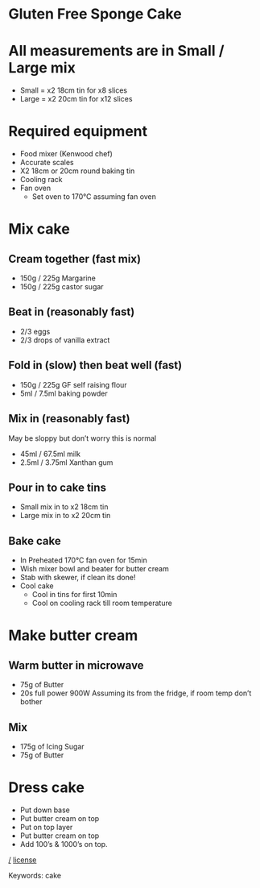 Gluten Free Sponge Cake
=======================

# All measurements are in Small / Large mix

* Small = x2 18cm tin for x8 slices
* Large = x2 20cm tin for x12 slices

# Required equipment

* Food mixer (Kenwood chef)
* Accurate scales
* X2 18cm or 20cm round baking tin
* Cooling rack
* Fan oven
  * Set oven to 170°C assuming fan oven

# Mix cake

## Cream together (fast mix)

* 150g / 225g Margarine
* 150g / 225g castor sugar

## Beat in (reasonably fast)

* 2/3 eggs
* 2/3 drops of vanilla extract

## Fold in (slow) then beat well (fast)

* 150g / 225g GF self raising flour
* 5ml / 7.5ml baking powder

## Mix in (reasonably fast)

May be sloppy but don’t worry this is normal

* 45ml / 67.5ml milk
* 2.5ml / 3.75ml Xanthan gum

## Pour in to cake tins

* Small mix in to x2 18cm tin
* Large mix in to x2 20cm tin

## Bake cake

* In Preheated 170°C fan oven for 15min
* Wish mixer bowl and beater for butter cream
* Stab with skewer, if clean its done!
* Cool cake
  * Cool in tins for first 10min
  * Cool on cooling rack till room temperature

# Make butter cream

## Warm butter in microwave 

* 75g of Butter
* 20s full power 900W
Assuming its from the fridge, if room temp don’t bother

## Mix

* 175g of Icing Sugar
* 75g of Butter

# Dress cake

* Put down base
* Put butter cream on top
* Put on top layer
* Put butter cream on top
* Add 100’s & 1000’s on top.

[/](/)
[license](/LICENSE)

Keywords: cake
